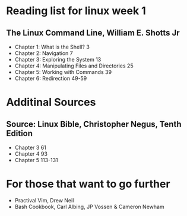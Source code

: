# Reading list for linux week 1

## The Linux Command Line, William E. Shotts Jr
* Chapter 1: What is the Shell?                    3
* Chapter 2: Navigation                            7
* Chapter 3: Exploring the System                 13
* Chapter 4: Manipulating Files and Directories   25
* Chapter 5: Working with Commands                39
* Chapter 6: Redirection                          49-59

# Additinal Sources
## Source: Linux Bible, Christopher Negus, Tenth Edition
* Chapter 3 61
* Chapter 4 93
* Chapter 5 113-131

# For those that want to go further
* Practival Vim, Drew Neil
* Bash Cookbook, Carl Albing, JP Vossen & Cameron Newham



 

